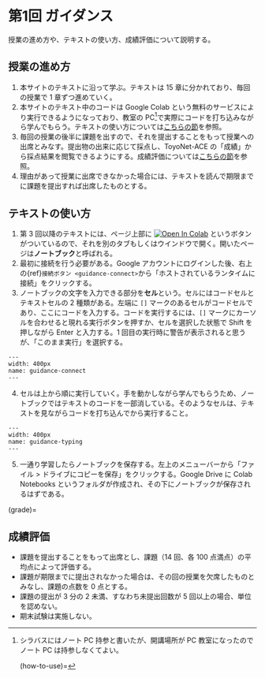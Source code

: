 # 第1回 ガイダンス

授業の進め方や、テキストの使い方、成績評価について説明する。

## 授業の進め方

1. 本サイトのテキストに沿って学ぶ。テキストは 15 章に分かれており、毎回の授業で 1 章ずつ進めていく。
2. 本サイトのテキスト中のコードは Google Colab という無料のサービスにより実行できるようになっており、教室の PC[^f1]で実際にコードを打ち込みながら学んでもらう。テキストの使い方については[こちらの節](how-to-use)を参照。
3. 毎回の授業の後半に課題を出すので、それを提出することをもって授業への出席とみなす。提出物の出来に応じて採点し、ToyoNet-ACE の「成績」から採点結果を閲覧できるようにする。成績評価については[こちらの節](grade)を参照。
4. 理由があって授業に出席できなかった場合には、テキストを読んで期限までに課題を提出すれば出席したものとする。

[^f1]: シラバスにはノート PC 持参と書いたが、開講場所が PC 教室になったのでノート PC は持参しなくてよい。

    (how-to-use)=

## テキストの使い方

1. 第 3 回以降のテキストには、ページ上部に [![Open In Colab](https://colab.research.google.com/assets/colab-badge.svg)](https://colab.research.google.com/github/m-ueno/begin-python-2025/blob/master/workbook/sample.ipynb) というボタンがついているので、それを別のタブもしくはウインドウで開く。開いたページは**ノートブック**と呼ばれる。
2. 最初に接続を行う必要がある。Google アカウントにログインした後、右上の{ref}`接続ボタン <guidance-connect>`から「ホストされているランタイムに接続」をクリックする。
3. ノートブックの文字を入力できる部分を**セル**という。セルにはコードセルとテキストセルの 2 種類がある。左端に `[]` マークのあるセルがコードセルであり、ここにコードを入力する。コードを実行するには、`[]` マークにカーソルを合わせると現れる実行ボタンを押すか、セルを選択した状態で Shift を押しながら Enter と入力する。1 回目の実行時に警告が表示されると思うが、「このまま実行」を選択する。

```{figure} ./pic/guidance-connect.png
---
width: 400px
name: guidance-connect
---
```

4. セルは上から順に実行していく。手を動かしながら学んでもらうため、ノートブックではテキストのコードを一部消している。そのようなセルは、テキストを見ながらコードを打ち込んでから実行すること。

```{figure} ./pic/guidance-typing.png
---
width: 400px
name: guidance-typing
---
```

5. 一通り学習したらノートブックを保存する。左上のメニューバーから「ファイル > ドライブにコピーを保存」をクリックする。Google Drive に Colab Notebooks というフォルダが作成され、その下にノートブックが保存されるはずである。

(grade)=

## 成績評価

- 課題を提出することをもって出席とし、課題（14 回、各 100 点満点）の平均点によって評価する。
- 課題が期限までに提出されなかった場合は、その回の授業を欠席したものとみなし、課題の点数を 0 点とする。
- 課題の提出が 3 分の 2 未満、すなわち未提出回数が 5 回以上の場合、単位を認めない。
- 期末試験は実施しない。
